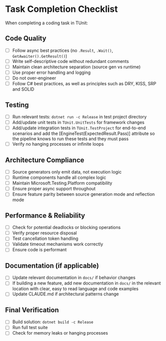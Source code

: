 # Task Completion Checklist

When completing a coding task in TUnit:

## Code Quality
- [ ] Follow async best practices (no `.Result`, `.Wait()`, `GetAwaiter().GetResult()`)
- [ ] Write self-descriptive code without redundant comments
- [ ] Maintain clean architecture separation (source gen vs runtime)
- [ ] Use proper error handling and logging
- [ ] Do not over-engineer
- [ ] Follow C# best practices, as well as principles such as DRY, KISS, SRP and SOLID

## Testing
- [ ] Run relevant tests: `dotnet run -c Release` in test project directory
- [ ] Add/update unit tests in `TUnit.UnitTests` for framework changes
- [ ] Add/update integration tests in `TUnit.TestProject` for end-to-end scenarios and add the [EngineTest(ExpectedResult.Pass)] attribute so the pipeline knows to run these tests and they must pass
- [ ] Verify no hanging processes or infinite loops

## Architecture Compliance
- [ ] Source generators only emit data, not execution logic
- [ ] Runtime components handle all complex logic
- [ ] Maintain Microsoft.Testing.Platform compatibility
- [ ] Ensure proper async support throughout
- [ ] Ensure feature parity between source generation mode and reflection mode

## Performance & Reliability
- [ ] Check for potential deadlocks or blocking operations
- [ ] Verify proper resource disposal
- [ ] Test cancellation token handling
- [ ] Validate timeout mechanisms work correctly
- [ ] Ensure code is performant

## Documentation (if applicable)
- [ ] Update relevant documentation in `docs/` if behavior changes
- [ ] If building a new feature, add new documentation in `docs/` in the relevant location with clear, easy to read language and code examples
- [ ] Update CLAUDE.md if architectural patterns change

## Final Verification
- [ ] Build solution: `dotnet build -c Release`
- [ ] Run full test suite
- [ ] Check for memory leaks or hanging processes

